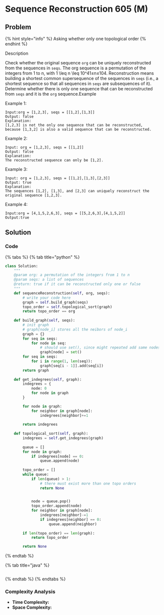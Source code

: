 # Sequence Reconstruction 605 \(M\)

## Problem

{% hint style="info" %}
Asking whether only one topological order
{% endhint %}

Description

Check whether the original sequence `org` can be uniquely reconstructed from the sequences in `seqs`. The org sequence is a permutation of the integers from 1 to n, with 1 \leq n \leq 10^41≤n≤10​4​​. Reconstruction means building a shortest common supersequence of the sequences in `seqs` \(i.e., a shortest sequence so that all sequences in `seqs` are subsequences of it\). Determine whether there is only one sequence that can be reconstructed from `seqs` and it is the `org` sequence.Example

Example 1:

```text
Input:org = [1,2,3], seqs = [[1,2],[1,3]]
Output: false
Explanation:
[1,2,3] is not the only one sequence that can be reconstructed, because [1,3,2] is also a valid sequence that can be reconstructed.
```

Example 2:

```text
Input: org = [1,2,3], seqs = [[1,2]]
Output: false
Explanation:
The reconstructed sequence can only be [1,2].
```

Example 3:

```text
Input: org = [1,2,3], seqs = [[1,2],[1,3],[2,3]]
Output: true
Explanation:
The sequences [1,2], [1,3], and [2,3] can uniquely reconstruct the original sequence [1,2,3].
```

Example 4:

```text
Input:org = [4,1,5,2,6,3], seqs = [[5,2,6,3],[4,1,5,2]]
Output:true
```

## Solution

### Code

{% tabs %}
{% tab title="python" %}
```python
class Solution:
    """
    @param org: a permutation of the integers from 1 to n
    @param seqs: a list of sequences
    @return: true if it can be reconstructed only one or false
    """
    def sequenceReconstruction(self, org, seqs):
        # write your code here
        graph = self.build_graph(seqs)
        topo_order = self.topological_sort(graph)
        return topo_order == org
    
    def build_graph(self, seqs):
        # init graph
        # graph[node_i] stores all the neibors of node_i
        graph = {}
        for seq in seqs:
            for node in seq:
                # should use set(), since might repeated add same nodes
                graph[node] = set()
        for seq in seqs:
            for i in range(1, len(seq)):
                graph[seq[i - 1]].add(seq[i])
        return graph
    
    def get_indegrees(self, graph):
        indegrees = {
            node: 0
            for node in graph
        }

        for node in graph:
            for neighbor in graph[node]:
                indegrees[neighbor]+=1
        
        return indegrees
    
    def topological_sort(self, graph):
        indegrees = self.get_indegrees(graph)
        
        queue = []
        for node in graph:
            if indegrees[node] == 0:
                queue.append(node)
        
        topo_order = []
        while queue:
            if len(queue) > 1:
                # there must exist more than one topo orders
                return None
            

            node = queue.pop()
            topo_order.append(node)
            for neighbor in graph[node]:
                indegrees[neighbor]-=1
                if indegrees[neighbor] == 0:
                    queue.append(neighbor)
        
        if len(topo_order) == len(graph):
            return topo_order

        return None            


```
{% endtab %}

{% tab title="java" %}
```

```
{% endtab %}
{% endtabs %}

### Complexity Analysis

* **Time Complexity:**
* **Space Complexity:**

